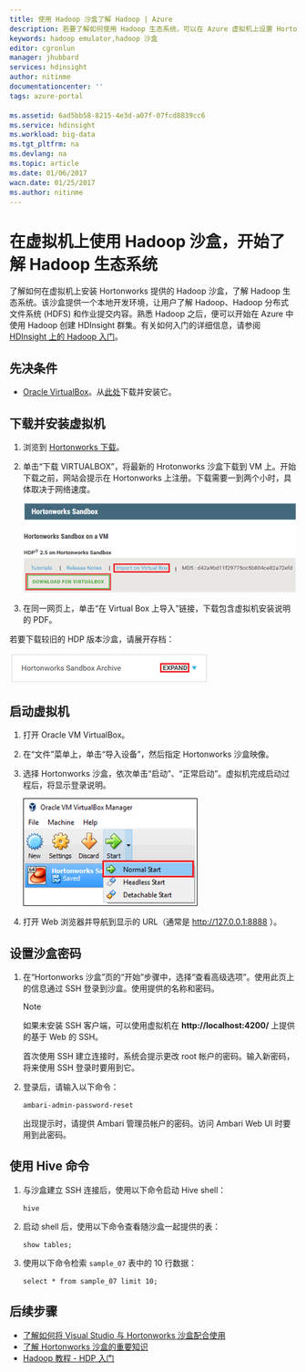 ```yaml
---
title: 使用 Hadoop 沙盒了解 Hadoop | Azure
description: 若要了解如何使用 Hadoop 生态系统，可以在 Azure 虚拟机上设置 Hortonworks 提供的 Hadoop 沙盒。
keywords: hadoop emulator,hadoop 沙盒
editor: cgronlun
manager: jhubbard
services: hdinsight
author: nitinme
documentationcenter: ''
tags: azure-portal

ms.assetid: 6ad5bb58-8215-4e3d-a07f-07fcd8839cc6
ms.service: hdinsight
ms.workload: big-data
ms.tgt_pltfrm: na
ms.devlang: na
ms.topic: article
ms.date: 01/06/2017
wacn.date: 01/25/2017
ms.author: nitinme
---
```


# 在虚拟机上使用 Hadoop 沙盒，开始了解 Hadoop 生态系统

了解如何在虚拟机上安装 Hortonworks 提供的 Hadoop 沙盒，了解 Hadoop 生态系统。该沙盒提供一个本地开发环境，让用户了解 Hadoop、Hadoop 分布式文件系统 (HDFS) 和作业提交内容。熟悉 Hadoop 之后，便可以开始在 Azure 中使用 Hadoop 创建 HDInsight 群集。有关如何入门的详细信息，请参阅 [HDInsight 上的 Hadoop 入门](./hdinsight-hadoop-linux-tutorial-get-started.md)。

## 先决条件
* [Oracle VirtualBox](https://www.virtualbox.org/)。从[此处](https://www.virtualbox.org/wiki/Downloads)下载并安装它。

## 下载并安装虚拟机
1. 浏览到 [Hortonworks 下载](http://hortonworks.com/downloads/#sandbox)。
2. 单击“下载 VIRTUALBOX”，将最新的 Hrotonworks 沙盒下载到 VM 上。开始下载之前，网站会提示在 Hortonworks 上注册。下载需要一到两个小时，具体取决于网络速度。

    ![用于下载 Hortonworks Sandbox for VirtualBox 的链接图像](./media/hdinsight-hadoop-emulator-get-started/download-sandbox.png)  

3. 在同一网页上，单击“在 Virtual Box 上导入”链接，下载包含虚拟机安装说明的 PDF。

若要下载较旧的 HDP 版本沙盒，请展开存档：

![Hortonworks 沙盒存档](./media/hdinsight-hadoop-emulator-get-started/hortonworks-sandbox-archive.png)  

## 启动虚拟机

1. 打开 Oracle VM VirtualBox。
2. 在“文件”菜单上，单击“导入设备”，然后指定 Hortonworks 沙盒映像。
1. 选择 Hortonworks 沙盒，依次单击“启动”、“正常启动”。虚拟机完成启动过程后，将显示登录说明。

    ![正常启动](./media/hdinsight-hadoop-emulator-get-started/normal-start.png)  

2. 打开 Web 浏览器并导航到显示的 URL（通常是 http://127.0.0.1:8888 ）。

## <a name="set-passwords" id="set-sandbox-passwords"></a> 设置沙盒密码

1. 在“Hortonworks 沙盒”页的“开始”步骤中，选择“查看高级选项”。使用此页上的信息通过 SSH 登录到沙盒。使用提供的名称和密码。

    > [!NOTE]
    如果未安装 SSH 客户端，可以使用虚拟机在 **http://localhost:4200/** 上提供的基于 Web 的 SSH。
    > 

    首次使用 SSH 建立连接时，系统会提示更改 root 帐户的密码。输入新密码，将来使用 SSH 登录时要用到它。
2. 登录后，请输入以下命令：

    ```
    ambari-admin-password-reset
    ```

    出现提示时，请提供 Ambari 管理员帐户的密码。访问 Ambari Web UI 时要用到此密码。

## 使用 Hive 命令

1. 与沙盒建立 SSH 连接后，使用以下命令启动 Hive shell：

    ```
    hive
    ```
2. 启动 shell 后，使用以下命令查看随沙盒一起提供的表：

    ```
    show tables;
    ```
3. 使用以下命令检索 `sample_07` 表中的 10 行数据：

    ```
    select * from sample_07 limit 10;
    ```

## 后续步骤
* [了解如何将 Visual Studio 与 Hortonworks 沙盒配合使用](./hdinsight-hadoop-emulator-visual-studio.md)
* [了解 Hortonworks 沙盒的重要知识](http://hortonworks.com/hadoop-tutorial/learning-the-ropes-of-the-hortonworks-sandbox/)
* [Hadoop 教程 - HDP 入门](http://hortonworks.com/hadoop-tutorial/hello-world-an-introduction-to-hadoop-hcatalog-hive-and-pig/)

<!---HONumber=Mooncake_0120_2017-->
<!--Update_Description: update meta properties & wording update-->